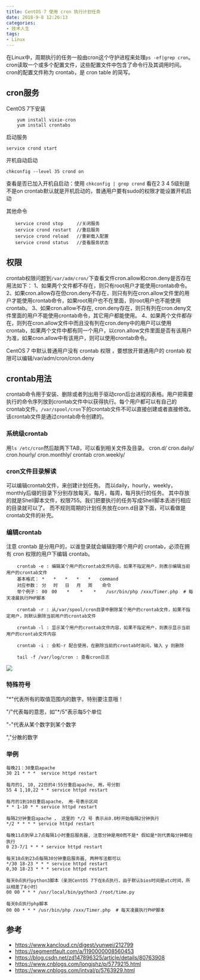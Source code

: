 ```yaml
---
title: CentOS 7 使用 cron 执行计划任务
date: 2018-9-8 12:26:13
categories:
- 技术人生
tags:
- Linux
---
```


在Linux中，周期执行的任务一般由cron这个守护进程来处理`ps -ef|grep cron`。cron读取一个或多个配置文件，这些配置文件中包含了命令行及其调用时间。cron的配置文件称为 crontab，是 cron table 的简写。

<!-- more -->

## cron服务

CentOS 7下安装
```
    yum install vixie-cron
    yum install crontabs
```
启动服务
```
service crond start
```

开机自动启动
```
chkconfig --level 35 crond on
```

查看是否已加入开机自启动：使用 `chkconfig | grep crond` 看在2 3 4 5级别是不是on
crontab默认就是开机启动的，普通用户要有sudo的权限才能设置开机启动

其他命令
```
　　service crond stop     //关闭服务
　　service crond restart  //重启服务
　　service crond reload   //重新载入配置
　　service crond status   //查看服务状态
```

## 权限

crontab权限问题到`/var/adm/cron/`下查看文件cron.allow和cron.deny是否存在
用法如下：
1、如果两个文件都不存在，则只有root用户才能使用crontab命令。
2、如果cron.allow存在但cron.deny不存在，则只有列在cron.allow文件里的用户才能使用crontab命令，如果root用户也不在里面，则root用户也不能使用crontab。
3、如果cron.allow不存在, cron.deny存在，则只有列在cron.deny文件里面的用户不能使用crontab命令，其它用户都能使用。
4、如果两个文件都存在，则列在cron.allow文件中而且没有列在cron.deny中的用户可以使用crontab，如果两个文件中都有同一个用户，以cron.allow文件里面是否有该用户为准，如果cron.allow中有该用户，则可以使用crontab命令。

CentOS 7 中默认普通用户没有 crontab 权限 ，要想放开普通用户的 crontab 权限可以编辑/var/adm/cron/cron.deny

## crontab用法

crontab命令用于安装、删除或者列出用于驱动cron后台进程的表格。用户把需要执行的命令序列放到crontab文件中以获得执行。每个用户都可以有自己的crontab文件。`/var/spool/cron`下的crontab文件不可以直接创建或者直接修改。该crontab文件是通过crontab命令创建的。

### 系统级crontab

用`ls /etc/cron`然后敲两下TAB，可以看到相关文件及目录。
cron.d/     cron.daily/   cron.hourly/  cron.monthly/ crontab   cron.weekly/

### cron文件目录解读

可以编辑crontab文件，来创建计划任务。
而以daily，hourly，weekly，monthly后缀的目录下分别存放每天，每月，每周，每月执行的任务。
其中存放的就是Shell脚本文件，权限755。我们把要执行的任务写成Shell脚本丢进行相应的目录就可以了。
而不规则周期的计划任务放在corn.d目录下面，可以看做是crontab文件的补充。

### 编辑crontab

注意 crontab 是分用户的，以谁登录就会编辑到哪个用户的 crontab，必须在拥有 cron 权限的用户下编辑 crontab。

```
    crontab -e : 编辑某个用户的crontab文件内容。如果不指定用户，则表示编辑当前用户的crontab文件
    基本格式： *　　*　　*　　*　　*　　command
    对应参数： 分　 时　 日　 月　 周　  命令
    举个例子： 00　00　  *    *    *　  /usr/bin/php /xxx/Timer.php  # 每天凌晨执行PHP脚本

    crontab -r : 从/var/spool/cron目录中删除某个用户的crontab文件，如果不指定用户，则默认删除当前用户的crontab文件

    crontab -l : 显示某个用户的crontab文件内容，如果不指定用户，则表示显示当前用户的crontab文件内容

    crontab -i : 会和-r 配合使用，在删除当前的crontab时询问，输入 y 则删除

    tail -f /var/log/cron : 查看cron日志
```

![](http://changingfond.oss-cn-hangzhou.aliyuncs.com/3612810444-59ba4ebbe2014_articlex.png)

### 特殊符号

"*"代表所有的取值范围内的数字。特别要注意哦！

"/"代表每的意思，如"*/5"表示每5个单位

"-"代表从某个数字到某个数字

","分散的数字

### 举例

```
每晚21：30重启apache
30 21 * * *  service httpd restart

每月的1, 10, 22日的4:55分重启apache, 用，号分割
55 4 1,10,22 * * service httpd restart

每月的1到10日重启apache， 用-号表示区间
* * 1-10 * * service httpd restart

每隔2分钟重启apache ， 这里的 */2 号 表示从0.0秒开始每隔2分钟执行
*/2 * * * * service httpd restart

每晚11点到早上7点每隔1小时重启服务器, 注意分钟是用0而不是* 假如是*则代表每分钟都在执行
0 23-7/1 * * * service httpd restart

每天18点到23点每隔30分钟重启服务器, 两种写法都可以
*/30 18-23 * * * service httpd restart
0,30 18-23 * * * service httpd restart

每天0点执行python3脚本（亲测CentOS 7下在8点执行，由于默认bios时间是utc时间，所以相差了8小时）
00 00 * * * /usr/local/bin/python3 /root/time.py

每天0点执行php脚本
00 00 * * * /usr/bin/php /xxx/Timer.php  # 每天凌晨执行PHP脚本

```

## 参考

- https://www.kancloud.cn/digest/yunwei/212799
- https://segmentfault.com/a/1190000008560453
- https://blog.csdn.net/zd147896325/article/details/80763908
- https://www.cnblogs.com/longjshz/p/5779215.html
- https://www.cnblogs.com/intval/p/5763929.html
